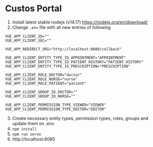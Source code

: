 # Custos Portal

1. Install latest stable nodejs (v14.17) https://nodejs.org/en/download/
2. Change `.env` file with all new entries of following

```
VUE_APP_CLIENT_ID=""
VUE_APP_CLIENT_SEC=""

VUE_APP_REDIRECT_URI="http://localhost:8080/callback"

VUE_APP_CLIENT_ENTITY_TYPE_ID_APPOINTMENT="APPOINTMENT"
VUE_APP_CLIENT_ENTITY_TYPE_ID_PATIENT_HISTORY="PATIENT_HISTORY"
VUE_APP_CLIENT_ENTITY_TYPE_ID_PRESCRIPTION="PRESCRIPTION"

VUE_APP_CLIENT_ROLE_DOCTOR="doctor"
VUE_APP_CLIENT_ROLE_NURSE="nurse"
VUE_APP_CLIENT_ROLE_PATIENT="patient"

VUE_APP_CLIENT_GROUP_ID_DOCTOR=""
VUE_APP_CLIENT_GROUP_ID_NURSE=""

VUE_APP_CLIENT_PERMISSION_TYPE_VIEWER="VIEWER"
VUE_APP_CLIENT_PERMISSION_TYPE_EDITOR="EDITOR"
```

3. Create necessary entity types, permission types, roles, groups and update them on .env
4. `npm install`
5. `npm run serve`
6. http://localhost:8080

